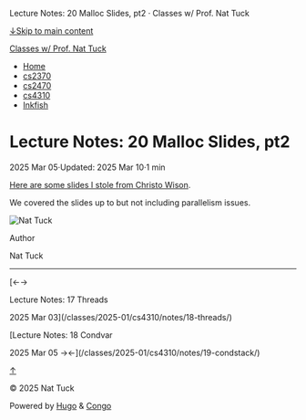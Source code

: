 Lecture Notes: 20 Malloc Slides, pt2 · Classes w/ Prof. Nat Tuck



[↓Skip to main content](#main-content)

[Classes w/ Prof. Nat Tuck](/)

* [Home](/)
* [cs2370](/classes/2025-01/cs2370/)
* [cs2470](/classes/2025-01/cs2470/)
* [cs4310](/classes/2025-01/cs4310/)
* [Inkfish](https://inkfish.homework.quest/)

Lecture Notes: 20 Malloc Slides, pt2
====================================

2025 Mar 05·Updated: 2025 Mar 10·1 min

[Here are some slides I stole from Christo Wison](../../christo-slides/8_Free_Space_and_GC.pptx).

We covered the slides up to but not including parallelism issues.

![Nat Tuck](/img/author.jpg)

Author

Nat Tuck

---

[←→

Lecture Notes: 17 Threads

2025 Mar 03](/classes/2025-01/cs4310/notes/18-threads/)

[Lecture Notes: 18 Condvar

2025 Mar 05
→←](/classes/2025-01/cs4310/notes/19-condstack/)

[↑](#the-top "Scroll to top")

©
2025
Nat Tuck

Powered by [Hugo](https://gohugo.io/) & [Congo](https://github.com/jpanther/congo)